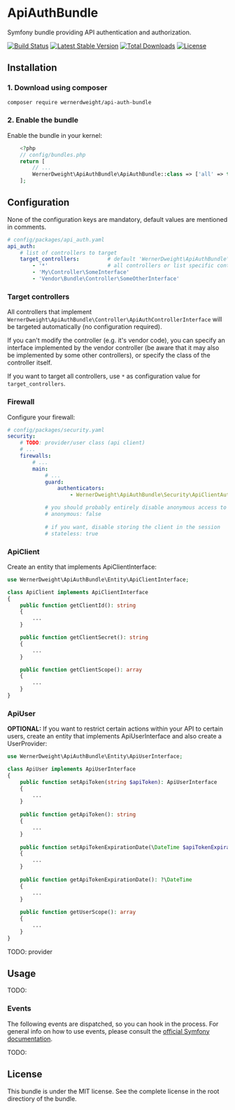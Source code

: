 ApiAuthBundle
====================================

Symfony bundle providing API authentication and authorization.

[![Build Status](https://travis-ci.org/wernerdweight/ApiAuthBundle.svg?branch=master)](https://travis-ci.org/wernerdweight/ApiAuthBundle)
[![Latest Stable Version](https://poser.pugx.org/wernerdweight/api-auth-bundle/v/stable)](https://packagist.org/packages/wernerdweight/api-auth-bundle)
[![Total Downloads](https://poser.pugx.org/wernerdweight/api-auth-bundle/downloads)](https://packagist.org/packages/wernerdweight/api-auth-bundle)
[![License](https://poser.pugx.org/wernerdweight/api-auth-bundle/license)](https://packagist.org/packages/wernerdweight/api-auth-bundle)


Installation
------------

### 1. Download using composer

```bash
composer require wernerdweight/api-auth-bundle
```

### 2. Enable the bundle

Enable the bundle in your kernel:

```php
    <?php
    // config/bundles.php
    return [
        // ...
        WernerDweight\ApiAuthBundle\ApiAuthBundle::class => ['all' => true],
    ];
```

Configuration
------------

None of the configuration keys are mandatory, default values are mentioned in comments. 

```yaml
# config/packages/api_auth.yaml
api_auth:
    # list of controllers to target
    target_controllers:         # default 'WernerDweight\ApiAuthBundle\Contrtoller\ApiAuthControllerInterface'
        - '*'                   # all controllers or list specific controllers (see next line)
        - 'My\Controller\SomeInterface'
        - 'Vendor\Bundle\Controller\SomeOtherInterface'
```

### Target controllers

All controllers that implement `WernerDweight\ApiAuthBundle\Controller\ApiAuthControllerInterface` will be targeted automatically (no configuration required).

If you can't modify the controller (e.g. it's vendor code), you can specify an interface implemented by the vendor controller (be aware that it may also be implemented by some other controllers), or specify the class of the controller itself.

If you want to target all controllers, use `*` as configuration value for `target_controllers`.

### Firewall

Configure your firewall:

```yaml
# config/packages/security.yaml
security:
    # TODO: provider/user class (api client)
    # ...
    firewalls:
        # ...
        main:
            # ...
            guard:
                authenticators:
                    - WernerDweight\ApiAuthBundle\Security\ApiClientAuthenticator

            # you should probably entirely disable anonymous access to the api
            # anonymous: false
            
            # if you want, disable storing the client in the session
            # stateless: true
```

### ApiClient

Create an entity that implements ApiClientInterface:

```php
use WernerDweight\ApiAuthBundle\Entity\ApiClientInterface;

class ApiClient implements ApiClientInterface
{
    public function getClientId(): string
    {
        ...
    }

    public function getClientSecret(): string
    {
        ...
    }

    public function getClientScope(): array
    {
        ...
    }
}
```

### ApiUser

**OPTIONAL:** If you want to restrict certain actions within your API to certain users, create an entity that implements ApiUserInterface and also create a UserProvider:

```php
use WernerDweight\ApiAuthBundle\Entity\ApiUserInterface;

class ApiUser implements ApiUserInterface
{
    public function setApiToken(string $apiToken): ApiUserInterface
    {
        ...
    }
    
    public function getApiToken(): string
    {
        ...
    }
    
    public function setApiTokenExpirationDate(\DateTime $apiTokenExpirationDate): ApiUserInterface
    {
        ...
    }
    
    public function getApiTokenExpirationDate(): ?\DateTime
    {
        ...
    }
    
    public function getUserScope(): array
    {
        ...
    }
}
```

TODO: provider

Usage
------------

TODO:

### Events

The following events are dispatched, so you can hook in the process. For general info on how to use events, please consult the [official Symfony documentation](https://symfony.com/doc/current/event_dispatcher.html).

TODO:

License
-------
This bundle is under the MIT license. See the complete license in the root directiory of the bundle.
